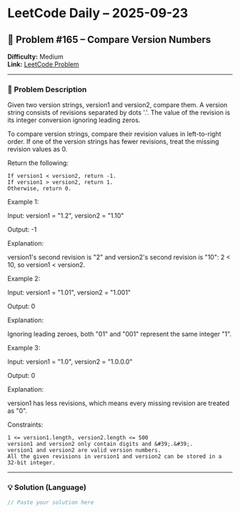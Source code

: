 # LeetCode Daily – 2025-09-23

## 🧠 Problem #165 – **Compare Version Numbers**
**Difficulty:** Medium  
**Link:** [LeetCode Problem](https://leetcode.com/problems/compare-version-numbers)

---

### 📝 Problem Description

Given two version strings, version1 and version2, compare them. A version string consists of revisions separated by dots &#39;.&#39;. The value of the revision is its integer conversion ignoring leading zeros.

To compare version strings, compare their revision values in left-to-right order. If one of the version strings has fewer revisions, treat the missing revision values as 0.

Return the following:


	If version1 < version2, return -1.
	If version1 > version2, return 1.
	Otherwise, return 0.


 
Example 1:


Input: version1 = &quot;1.2&quot;, version2 = &quot;1.10&quot;

Output: -1

Explanation:

version1&#39;s second revision is &quot;2&quot; and version2&#39;s second revision is &quot;10&quot;: 2 < 10, so version1 < version2.


Example 2:


Input: version1 = &quot;1.01&quot;, version2 = &quot;1.001&quot;

Output: 0

Explanation:

Ignoring leading zeroes, both &quot;01&quot; and &quot;001&quot; represent the same integer &quot;1&quot;.


Example 3:


Input: version1 = &quot;1.0&quot;, version2 = &quot;1.0.0.0&quot;

Output: 0

Explanation:

version1 has less revisions, which means every missing revision are treated as &quot;0&quot;.


 
Constraints:


	1 <= version1.length, version2.length <= 500
	version1 and version2 only contain digits and &#39;.&#39;.
	version1 and version2 are valid version numbers.
	All the given revisions in version1 and version2 can be stored in a 32-bit integer.

---

### 💡 Solution (Language)

```cpp
// Paste your solution here
